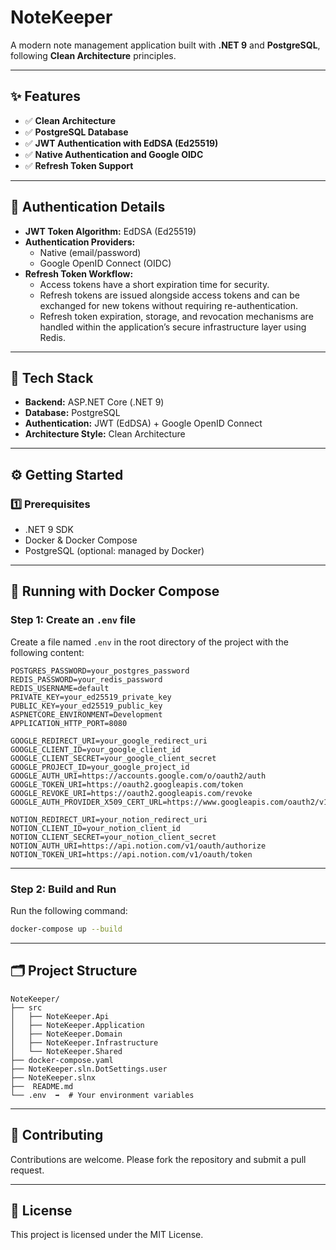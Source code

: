# NoteKeeper

A modern note management application built with **.NET 9** and **PostgreSQL**, following **Clean Architecture** principles.

---

## ✨ Features

- ✅ **Clean Architecture**
- ✅ **PostgreSQL Database**
- ✅ **JWT Authentication with EdDSA (Ed25519)**
- ✅ **Native Authentication and Google OIDC**
- ✅ **Refresh Token Support**

---

## 🔐 Authentication Details

- **JWT Token Algorithm:** EdDSA (Ed25519)
- **Authentication Providers:**
  - Native (email/password)
  - Google OpenID Connect (OIDC)
- **Refresh Token Workflow:**
  - Access tokens have a short expiration time for security.
  - Refresh tokens are issued alongside access tokens and can be exchanged for new tokens without requiring re-authentication.
  - Refresh token expiration, storage, and revocation mechanisms are handled within the application’s secure infrastructure layer using Redis.

---

## 📐 Tech Stack

- **Backend:** ASP.NET Core (.NET 9)
- **Database:** PostgreSQL
- **Authentication:** JWT (EdDSA) + Google OpenID Connect
- **Architecture Style:** Clean Architecture

---

## ⚙️ Getting Started

### 1️⃣ Prerequisites

- .NET 9 SDK
- Docker & Docker Compose
- PostgreSQL (optional: managed by Docker)

---

## 🚀 Running with Docker Compose

### Step 1: Create an `.env` file

Create a file named `.env` in the root directory of the project with the following content:

```
POSTGRES_PASSWORD=your_postgres_password
REDIS_PASSWORD=your_redis_password
REDIS_USERNAME=default
PRIVATE_KEY=your_ed25519_private_key
PUBLIC_KEY=your_ed25519_public_key
ASPNETCORE_ENVIRONMENT=Development
APPLICATION_HTTP_PORT=8080

GOOGLE_REDIRECT_URI=your_google_redirect_uri
GOOGLE_CLIENT_ID=your_google_client_id
GOOGLE_CLIENT_SECRET=your_google_client_secret
GOOGLE_PROJECT_ID=your_google_project_id
GOOGLE_AUTH_URI=https://accounts.google.com/o/oauth2/auth
GOOGLE_TOKEN_URI=https://oauth2.googleapis.com/token
GOOGLE_REVOKE_URI=https://oauth2.googleapis.com/revoke
GOOGLE_AUTH_PROVIDER_X509_CERT_URL=https://www.googleapis.com/oauth2/v1/certs

NOTION_REDIRECT_URI=your_notion_redirect_uri
NOTION_CLIENT_ID=your_notion_client_id
NOTION_CLIENT_SECRET=your_notion_client_secret
NOTION_AUTH_URI=https://api.notion.com/v1/oauth/authorize
NOTION_TOKEN_URI=https://api.notion.com/v1/oauth/token
```

---

### Step 2: Build and Run

Run the following command:

```bash
docker-compose up --build
```

---

## 🗂️ Project Structure

```
NoteKeeper/
├── src
│   ├── NoteKeeper.Api
│   ├── NoteKeeper.Application
│   ├── NoteKeeper.Domain
│   ├── NoteKeeper.Infrastructure
│   └── NoteKeeper.Shared
├── docker-compose.yaml
├── NoteKeeper.sln.DotSettings.user
├── NoteKeeper.slnx
├──  README.md
└── .env  ➡️  # Your environment variables
```

---

## 🤝 Contributing

Contributions are welcome. Please fork the repository and submit a pull request.

---

## 📄 License

This project is licensed under the MIT License.
